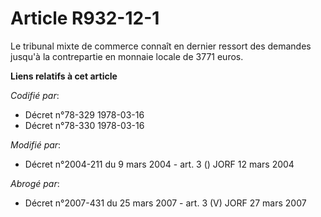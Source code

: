 # Article R932-12-1

Le tribunal mixte de commerce connaît en dernier ressort des demandes jusqu'à la contrepartie en monnaie locale de 3771
euros.

**Liens relatifs à cet article**

_Codifié par_:

  - Décret n°78-329 1978-03-16
  - Décret n°78-330 1978-03-16

_Modifié par_:

  - Décret n°2004-211 du 9 mars 2004 - art. 3 () JORF 12 mars 2004

_Abrogé par_:

  - Décret n°2007-431 du 25 mars 2007 - art. 3 (V) JORF 27 mars 2007
